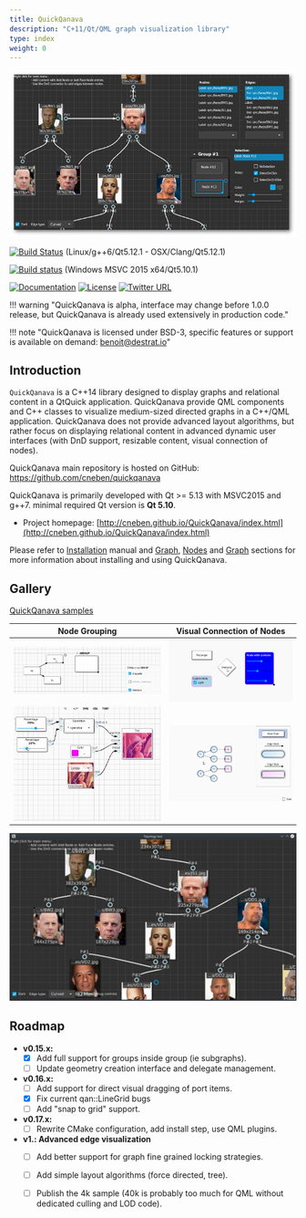 ```yaml
---
title: QuickQanava
description: "C+11/Qt/QML graph visualization library"
type: index
weight: 0
---
```

![home](images/home.png)

[![Build Status](https://travis-ci.org/cneben/QuickQanava.svg?branch=master)](https://travis-ci.org/cneben/QuickQanava)  (Linux/g++6/Qt5.12.1 - OSX/Clang/Qt5.12.1)

[![Build status](https://ci.appveyor.com/api/projects/status/ghpiaqqew63er8ea?svg=true)](https://ci.appveyor.com/project/cneben/quickqanava) (Windows MSVC 2015 x64/Qt5.10.1)

[![Documentation](https://img.shields.io/badge/docs-doxygen-blue.svg)](http://www.destrat.io/quickqanava/doc)
[![License](https://img.shields.io/badge/License-BSD%203--Clause-blue.svg)](https://opensource.org/licenses/BSD-3-Clause)
[![Twitter URL](https://img.shields.io/twitter/url/https/twitter.com/fold_left.svg?style=social&label=Follow%20%40QuickQanava)](https://twitter.com/QuickQanava)


!!! warning "QuickQanava is alpha, interface may change before 1.0.0 release, but QuickQanava is already used extensively in production code."

!!! note "QuickQanava is licensed under BSD-3, specific features or support is available on demand: benoit@destrat.io"

## Introduction

`QuickQanava` is a C++14 library designed to display graphs and relational content in a QtQuick application. QuickQanava provide QML components and C++ classes to visualize medium-sized directed graphs in a C++/QML application. QuickQanava does not provide advanced layout algorithms, but rather focus on displaying relational content in advanced dynamic user interfaces (with DnD support, resizable content, visual connection of nodes).

QuickQanava main repository is hosted on GitHub: https://github.com/cneben/quickqanava

QuickQanava is primarily developed with Qt >= 5.13 with MSVC2015 and g++7. minimal required Qt version is **Qt 5.10**.

+ Project homepage: [http://cneben.github.io/QuickQanava/index.html](http://cneben.github.io/QuickQanava/index.html)

Please refer to [Installation](installation.md) manual and [Graph](graph.md), [Nodes](nodes.md) and [Graph](edges.md) sections for more information about installing and using QuickQanava.

## Gallery

[QuickQanava samples](samples.md)

| Node Grouping                | Visual Connection of Nodes         | 
| :---:                       | :---:             | 
| ![groups](nodes/sample-groups.gif) | ![connector](images/sample-nodes.gif) | 
| ![connector](images/sample-dataflow-short.gif) | ![styles](images/sample-styles.gif) | 

![styles](samples/topology.png)

## Roadmap

  - **v0.15.x:**
    - [X] Add full support for groups inside group (ie subgraphs).
    - [ ] Update geometry creation interface and delegate management.
  - **v0.16.x:**
    - [ ] Add support for direct visual dragging of port items.
    - [X] Fix current qan::LineGrid bugs
    - [ ] Add "snap to grid" support.
  - **v0.17.x:**
    - [ ] Rewrite CMake configuration, add install step, use QML plugins.
  - **v1.: Advanced edge visualization**
    - [ ] Add better support for graph fine grained locking strategies.
    - [ ] Add simple layout algorithms (force directed, tree).
    - [ ] Publish the 4k sample (40k is probably too much for QML without dedicated culling and LOD code).


